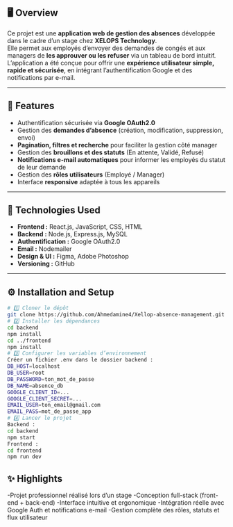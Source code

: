 ## 🖥️ Overview
Ce projet est une **application web de gestion des absences** développée dans le cadre d’un stage chez **XELOPS Technology**.  
Elle permet aux employés d’envoyer des demandes de congés et aux managers de **les approuver ou les refuser** via un tableau de bord intuitif.  
L’application a été conçue pour offrir une **expérience utilisateur simple, rapide et sécurisée**, en intégrant l’authentification Google et des notifications par e-mail.

---

## 🚀 Features
- Authentification sécurisée via **Google OAuth2.0**  
- Gestion des **demandes d’absence** (création, modification, suppression, envoi)  
- **Pagination, filtres et recherche** pour faciliter la gestion côté manager  
- Gestion des **brouillons et des statuts** (En attente, Validé, Refusé)  
- **Notifications e-mail automatiques** pour informer les employés du statut de leur demande  
- Gestion des **rôles utilisateurs** (Employé / Manager)  
- Interface **responsive** adaptée à tous les appareils  

---

## 🧰 Technologies Used
- **Frontend :** React.js, JavaScript, CSS, HTML  
- **Backend :** Node.js, Express.js, MySQL  
- **Authentification :** Google OAuth2.0  
- **Email :** Nodemailer  
- **Design & UI :** Figma, Adobe Photoshop  
- **Versioning :** GitHub  

---

## ⚙️ Installation and Setup
```bash
# 1️⃣ Cloner le dépôt
git clone https://github.com/Ahmedamine4/Xellop-absence-management.git
# 2️⃣ Installer les dépendances
cd backend
npm install
cd ../frontend
npm install
# 3️⃣ Configurer les variables d’environnement
Créer un fichier .env dans le dossier backend :
DB_HOST=localhost
DB_USER=root
DB_PASSWORD=ton_mot_de_passe
DB_NAME=absence_db
GOOGLE_CLIENT_ID=...
GOOGLE_CLIENT_SECRET=...
EMAIL_USER=ton_email@gmail.com
EMAIL_PASS=mot_de_passe_app
# 4️⃣ Lancer le projet
Backend :
cd backend
npm start
Frontend :
cd frontend
npm run dev
```
## ✨ Highlights
-Projet professionnel réalisé lors d’un stage
-Conception full-stack (front-end + back-end)
-Interface intuitive et ergonomique
-Intégration réelle avec Google Auth et notifications e-mail
-Gestion complète des rôles, statuts et flux utilisateur
